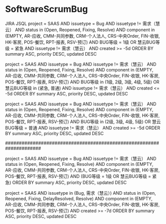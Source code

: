 # SoftwareScrumBug
JIRA JSQL
project = SAAS AND issuetype = Bug AND issuetype != 需求（慧云） AND status in (Open, Reopened, Fixing, Resolve) AND component in (EMPTY, AR-应收, CMM-共同参数, CRM-个人法人, CRS-中央Order, FIN-收银, HK-客房, POS-餐饮, RPT-报表, RSV-预订) AND BUG等级 = 1级 OR 慧云BUG等级 = 紧急 AND issuetype != 需求（慧云） AND created >= -5d ORDER BY summary ASC, priority DESC, updated DESC

project = SAAS AND issuetype = Bug AND issuetype != 需求（慧云） AND status in (Open, Reopened, Fixing, Resolve) AND component in (EMPTY, AR-应收, CMM-共同参数, CRM-个人法人, CRS-中央Order, FIN-收银, HK-客房, POS-餐饮, RPT-报表, RSV-预订) AND BUG等级 in (1级, 2级, 3级, 4级, 5级) OR 慧云BUG等级 in (紧急, 普通) AND issuetype != 需求（慧云） AND created <= -5d ORDER BY summary ASC, priority DESC, updated DESC

project = SAAS AND issuetype = Bug AND issuetype != 需求（慧云） AND status in (Open, Reopened, Fixing, Resolve) AND component in (EMPTY, AR-应收, CMM-共同参数, CRM-个人法人, CRS-中央Order, FIN-收银, HK-客房, POS-餐饮, RPT-报表, RSV-预订) AND BUG等级 in (2级, 3级, 4级, 5级) OR 慧云BUG等级 = 普通 AND issuetype != 需求（慧云） AND created >= -5d ORDER BY summary ASC, priority DESC, updated DESC

#####################################################################

project = SAAS AND issuetype = Bug AND issuetype != 需求（慧云） AND status in (Open, Reopened, Fixing, Resolve) AND component in (EMPTY, AR-应收, CMM-共同参数, CRM-个人法人, CRS-中央Order, FIN-收银, HK-客房, POS-餐饮, RPT-报表, RSV-预订) AND (BUG等级 = 1级 OR 慧云BUG等级 = 紧急) ORDER BY summary ASC, priority DESC, updated DESC



project = SAAS AND issuetype in (Bug, 需求（慧云）) AND status in (Open, Reopened, Fixing, DelayResolved, Resolve) AND component in (EMPTY, AR-应收, CMM-共同参数, CRM-个人法人, CRS-中央Order, FIN-收银, HK-客房, POS-餐饮, RPT-报表, RSV-预订) AND created >= -7d ORDER BY summary ASC, priority DESC, updated DESC
